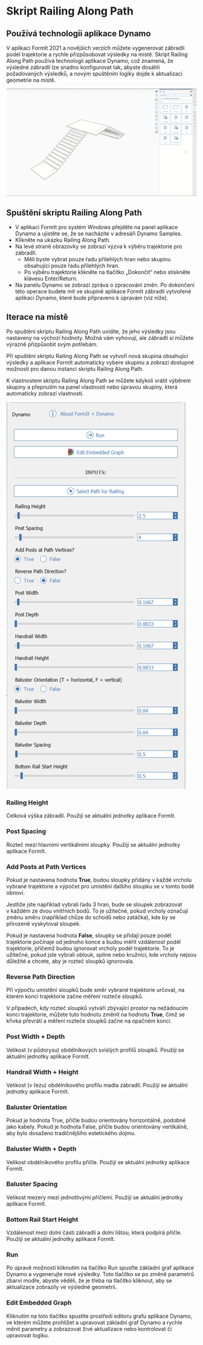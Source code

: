 # Skript Railing Along Path

## Používá technologii aplikace Dynamo

V aplikaci FormIt 2021 a novějších verzích můžete vygenerovat zábradlí podél trajektorie a rychle přizpůsobovat výsledky na místě. Skript Railing Along Path používá technologii aplikace Dynamo, což znamená, že výsledné zábradlí lze snadno konfigurovat tak, abyste dosáhli požadovaných výsledků, a novým spuštěním logiky dojde k aktualizaci geometrie na místě.

![](<../.gitbook/assets/railing-along-path (1).gif>)

## Spuštění skriptu Railing Along Path

* V aplikaci FormIt pro systém Windows přejděte na panel aplikace Dynamo a ujistěte se, že se nacházíte v adresáři Dynamo Samples.
* Klikněte na ukázku Railing Along Path.
* Na levé straně obrazovky se zobrazí výzva k výběru trajektorie pro zábradlí.
   * Měli byste vybrat pouze řadu přilehlých hran nebo skupinu obsahující pouze řadu přilehlých hran.
   * Po výběru trajektorie klikněte na tlačítko „Dokončit“ nebo stiskněte klávesu Enter/Return.
* Na panelu Dynamo se zobrazí zpráva o zpracování změn. Po dokončení této operace budete mít ve skupině aplikace FormIt zábradlí vytvořené aplikací Dynamo, které bude připraveno k úpravám (viz níže).

## Iterace na místě

Po spuštění skriptu Railing Along Path uvidíte, že jeho výsledky jsou nastaveny na výchozí hodnoty. Možná vám vyhovují, ale zábradlí si můžete výrazně přizpůsobit svým potřebám.

Při spuštění skriptu Railing Along Path se vytvoří nová skupina obsahující výsledky a aplikace FormIt automaticky vybere skupinu a zobrazí dostupné možnosti pro danou instanci skriptu Railing Along Path.

K vlastnostem skriptu Railing Along Path se můžete kdykoli vrátit výběrem skupiny a přepnutím na panel vlastností nebo úpravou skupiny, která automaticky zobrazí vlastnosti.

![](<../.gitbook/assets/railing-along-path-options (1).png>)

### Railing Height

Celková výška zábradlí. Použijí se aktuální jednotky aplikace FormIt.

### Post Spacing

Rozteč mezi hlavními vertikálními sloupky. Použijí se aktuální jednotky aplikace FormIt.

### Add Posts at Path Vertices

Pokud je nastavena hodnota **True**, budou sloupky přidány v každé vrcholu vybrané trajektorie a výpočet pro umístění dalšího sloupku se v tomto bodě obnoví.

Jestliže jste například vybrali řadu 3 hran, bude se sloupek zobrazovat v každém ze dvou vnitřních bodů. To je užitečné, pokud vrcholy označují změnu směru (například chůze do schodů nebo zatáčka), kde by se přirozeně vyskytoval sloupek.

Pokud je nastavena hodnota **False**, sloupky se přidají pouze podél trajektorie počínaje od jednoho konce a budou měřit vzdálenost podél trajektorie, přičemž budou ignorovat vrcholy podél trajektorie. To je užitečné, pokud jste vybrali oblouk, spline nebo kružnici, kde vrcholy nejsou důležité a chcete, aby je rozteč sloupků ignorovala.

### Reverse Path Direction

Při výpočtu umístění sloupků bude směr vybrané trajektorie určovat, na kterém konci trajektorie začne měření rozteče sloupků.

V případech, kdy rozteč sloupků vytváří zbývající prostor na nežádoucím konci trajektorie, můžete tuto hodnotu změnit na hodnotu **True**, čímž se křivka převrátí a měření rozteče sloupků začne na opačném konci.

### Post Width + Depth

Velikost (v půdorysu) obdélníkových svislých profilů sloupků. Použijí se aktuální jednotky aplikace FormIt.

### Handrail Width + Height

Velikost (v řezu) obdélníkového profilu madla zábradlí. Použijí se aktuální jednotky aplikace FormIt.

### Baluster Orientation

Pokud je hodnota True, příčle budou orientovány horizontálně, podobně jako kabely. Pokud je hodnota False, příčle budou orientovány vertikálně, aby bylo dosaženo tradičnějšího estetického dojmu.

### Baluster Width + Depth

Velikost obdélníkového profilu příčle. Použijí se aktuální jednotky aplikace FormIt.

### Baluster Spacing

Velikost mezery mezi jednotlivými příčlemi. Použijí se aktuální jednotky aplikace FormIt.

### Bottom Rail Start Height

Vzdálenost mezi dolní částí zábradlí a dolní lištou, která podpírá příčle. Použijí se aktuální jednotky aplikace FormIt.

### Run

Po úpravě možností kliknutím na tlačítko Run spusťte základní graf aplikace Dynamo a vygenerujte nové výsledky. Toto tlačítko se po změně parametrů zbarví modře, abyste věděli, že je třeba na tlačítko kliknout, aby se aktualizace zobrazily ve výsledné geometrii.‌

### Edit Embedded Graph

Kliknutím na toto tlačítko spustíte prostředí editoru grafu aplikace Dynamo, ve kterém můžete prohlížet a upravovat základní graf Dynamo a rychle měnit parametry a zobrazovat živé aktualizace nebo kontrolovat či upravovat logiku.
